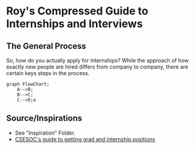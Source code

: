# Roy's Compressed Guide to Internships and Interviews

## The General Process

So, how do you actually apply for internships? While the approach of how exactly
new people are hired differs from company to company, there are certain keys
steps in the process.  
```mermaid
graph FlowChart;
    A-->B;
    B-->C;
    C-->D;a
```

##  Source/Inspirations

- See "Inspiration" Folder.
- [CSESOC's guide to getting grad and internship positions](https://media.csesoc.org.au/getting-that-grad-intern-role/#the-four-axes)